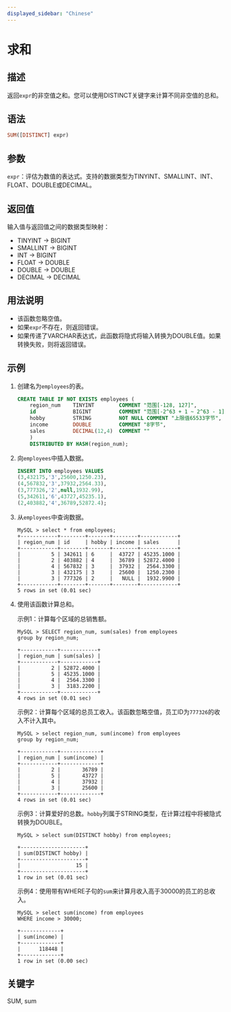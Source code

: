```yaml
---
displayed_sidebar: "Chinese"
---
```


# 求和

## 描述

返回`expr`的非空值之和。您可以使用DISTINCT关键字来计算不同非空值的总和。

## 语法

```Haskell
SUM([DISTINCT] expr)
```

## 参数

`expr`：评估为数值的表达式。支持的数据类型为TINYINT、SMALLINT、INT、FLOAT、DOUBLE或DECIMAL。

## 返回值

输入值与返回值之间的数据类型映射：

- TINYINT -> BIGINT
- SMALLINT -> BIGINT
- INT -> BIGINT
- FLOAT -> DOUBLE
- DOUBLE -> DOUBLE
- DECIMAL -> DECIMAL

## 用法说明

- 该函数忽略空值。
- 如果`expr`不存在，则返回错误。
- 如果传递了VARCHAR表达式，此函数将隐式将输入转换为DOUBLE值。如果转换失败，则将返回错误。

## 示例

1. 创建名为`employees`的表。

    ```SQL
    CREATE TABLE IF NOT EXISTS employees (
        region_num    TINYINT        COMMENT "范围[-128, 127]",
        id            BIGINT         COMMENT "范围[-2^63 + 1 ~ 2^63 - 1]",
        hobby         STRING         NOT NULL COMMENT "上限值65533字节",
        income        DOUBLE         COMMENT "8字节",
        sales         DECIMAL(12,4)  COMMENT ""
        )
        DISTRIBUTED BY HASH(region_num);
    ```

2. 向`employees`中插入数据。

    ```SQL
    INSERT INTO employees VALUES
    (3,432175,'3',25600,1250.23),
    (4,567832,'3',37932,2564.33),
    (3,777326,'2',null,1932.99),
    (5,342611,'6',43727,45235.1),
    (2,403882,'4',36789,52872.4);
    ```

3. 从`employees`中查询数据。

    ```Plain Text
    MySQL > select * from employees;
    +------------+--------+-------+--------+------------+
    | region_num | id     | hobby | income | sales      |
    +------------+--------+-------+--------+------------+
    |          5 | 342611 | 6     |  43727 | 45235.1000 |
    |          2 | 403882 | 4     |  36789 | 52872.4000 |
    |          4 | 567832 | 3     |  37932 |  2564.3300 |
    |          3 | 432175 | 3     |  25600 |  1250.2300 |
    |          3 | 777326 | 2     |   NULL |  1932.9900 |
    +------------+--------+-------+--------+------------+
    5 rows in set (0.01 sec)
    ```

4. 使用该函数计算总和。

    示例1：计算每个区域的总销售额。

    ```Plain Text
    MySQL > SELECT region_num, sum(sales) from employees
    group by region_num;

    +------------+------------+
    | region_num | sum(sales) |
    +------------+------------+
    |          2 | 52872.4000 |
    |          5 | 45235.1000 |
    |          4 |  2564.3300 |
    |          3 |  3183.2200 |
    +------------+------------+
    4 rows in set (0.01 sec)
    ```

    示例2：计算每个区域的总员工收入。该函数忽略空值，员工ID为`777326`的收入不计入其中。

    ```Plain Text
    MySQL > select region_num, sum(income) from employees
    group by region_num;

    +------------+-------------+
    | region_num | sum(income) |
    +------------+-------------+
    |          2 |       36789 |
    |          5 |       43727 |
    |          4 |       37932 |
    |          3 |       25600 |
    +------------+-------------+
    4 rows in set (0.01 sec)
    ```

    示例3：计算爱好的总数。`hobby`列属于STRING类型，在计算过程中将被隐式转换为DOUBLE。

    ```Plain Text
    MySQL > select sum(DISTINCT hobby) from employees;

    +---------------------+
    | sum(DISTINCT hobby) |
    +---------------------+
    |                  15 |
    +---------------------+
    1 row in set (0.01 sec)
    ```

    示例4：使用带有WHERE子句的`sum`来计算月收入高于30000的员工的总收入。

    ```Plain Text
    MySQL > select sum(income) from employees
    WHERE income > 30000;

    +-------------+
    | sum(income) |
    +-------------+
    |      118448 |
    +-------------+
    1 row in set (0.00 sec)
    ```

## 关键字

SUM, sum